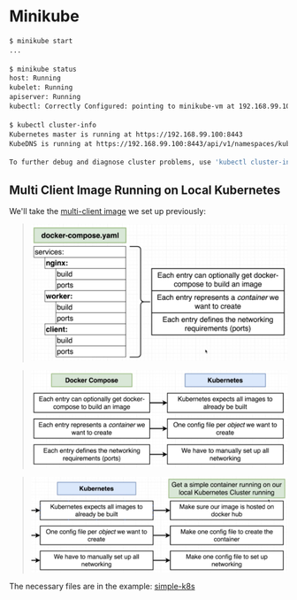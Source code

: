 # Minikube

```bash
$ minikube start
...

$ minikube status
host: Running
kubelet: Running
apiserver: Running
kubectl: Correctly Configured: pointing to minikube-vm at 192.168.99.100

$ kubectl cluster-info
Kubernetes master is running at https://192.168.99.100:8443
KubeDNS is running at https://192.168.99.100:8443/api/v1/namespaces/kube-system/services/kube-dns:dns/proxy

To further debug and diagnose cluster problems, use 'kubectl cluster-info dump'.
```

## Multi Client Image Running on Local Kubernetes

We'll take the [multi-client image](../examples/multi/README.md) we set up previously:

> ![Docker compose to Kubernetes](images/docker-compose-to-kubernetes.png)

> ![Docker compose Kubernetes mapping](images/docker-compose-kubernetes-mapping.png)

> ![Docker Compose Kubernetes mapping 2](images/docker-compose-kubernetes-mapping-2.png)

The necessary files are in the example: [simple-k8s](../examples/simple-k8s/README.md)